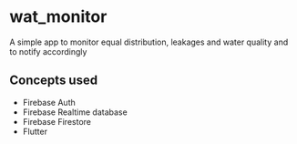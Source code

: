 # wat_monitor

A simple app to monitor equal distribution, leakages and water quality and to notify accordingly

## Concepts used

- Firebase Auth
- Firebase Realtime database
- Firebase Firestore
- Flutter
